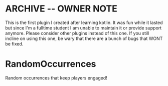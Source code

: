 # ARCHIVE -- OWNER NOTE
This is the first plugin I created after learning kotlin. It was fun while it lasted but since I'm a fulltime student I am unable to maintain it or provide support anymore. Please consider other plugins instead of this one. If you still incline on using this one, be wary that there are a bunch of bugs that WONT be fixed.

# RandomOccurrences
Random occurrences that keep players engaged!
